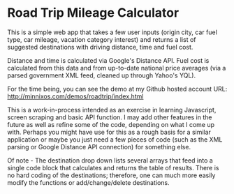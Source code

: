 Road Trip Mileage Calculator
==========

This is a simple web app that takes a few user inputs (origin city, car fuel type, car mileage, vacation category interest) and returns a list of suggested destinations with driving distance, time and fuel cost. 

Distance and time is calculated via Google's Distance API. Fuel cost is calculated from this data and from  up-to-date national price averages (via a parsed government XML feed, cleaned up through Yahoo's YQL).  

For the time being, you can see the demo at my Github hosted account URL: 
http://minnixos.com/demos/roadtrip/index.html

This is a work-in-process intended as an exercise in learning Javascript, screen scraping and basic API function. I may add other features in the future as well as refine some of the code, depending on what I come up with. Perhaps you might have use for this as a rough basis for a similar application or maybe you just need a few pieces of code (such as the XML parsing or Google Distance API connection) for something else.

Of note - The destination drop down lists several arrays that feed into a single code block that calculates and returns the table of results. There is no hard coding of the destinations; therefore, one can much more easily modify the functions or add/change/delete destinations.
